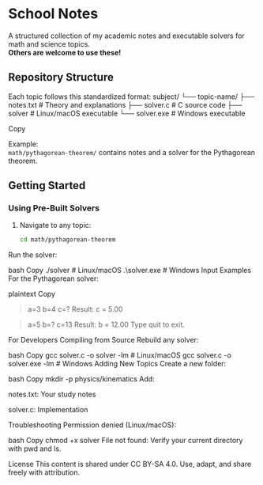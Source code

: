 # School Notes

A structured collection of my academic notes and executable solvers for math and science topics.  
**Others are welcome to use these!**

## Repository Structure

Each topic follows this standardized format:
subject/
└── topic-name/
├── notes.txt # Theory and explanations
├── solver.c # C source code
├── solver # Linux/macOS executable
└── solver.exe # Windows executable

Copy

Example:  
`math/pythagorean-theorem/` contains notes and a solver for the Pythagorean theorem.

## Getting Started

### Using Pre-Built Solvers

1. Navigate to any topic:
   ```bash
   cd math/pythagorean-theorem
Run the solver:

bash
Copy
./solver        # Linux/macOS
.\solver.exe    # Windows
Input Examples
For the Pythagorean solver:

plaintext
Copy
> a=3 b=4 c=?
Result: c = 5.00

> a=5 b=? c=13
Result: b = 12.00
Type quit to exit.

For Developers
Compiling from Source
Rebuild any solver:

bash
Copy
gcc solver.c -o solver -lm    # Linux/macOS
gcc solver.c -o solver.exe -lm # Windows
Adding New Topics
Create a new folder:

bash
Copy
mkdir -p physics/kinematics
Add:

notes.txt: Your study notes

solver.c: Implementation

Troubleshooting
Permission denied (Linux/macOS):

bash
Copy
chmod +x solver
File not found:
Verify your current directory with pwd and ls.

License
This content is shared under CC BY-SA 4.0.
Use, adapt, and share freely with attribution.
